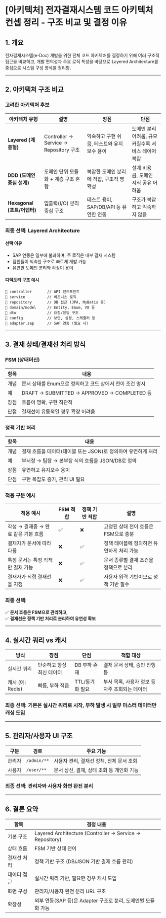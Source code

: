 # [아키텍처] 전자결재시스템 코드 아키텍처 컨셉 정리 - 구조 비교 및 결정 이유

## 1. 개요
전자결재시스템(e-Doc) 개발을 위한 전체 코드 아키텍처를 결정하기 위해 여러 구조적 접근을 비교하고, 개발 편의성과 주요 로직 특성을 바탕으로 Layered Architecture를 중심으로 시스템 구성 방식을 정리함.

---

## 2. 아키텍처 구조 비교

### 고려한 아키텍처 후보

| 아키텍처 유형                | 설명                                   | 장점                          | 단점                             |
| ---------------------- | ------------------------------------ | --------------------------- | ------------------------------ |
| **Layered (계층형)**      | Controller → Service → Repository 구조 | 익숙하고 구현 쉬움, 테스트와 유지보수 용이    | 도메인 분리 어려움, 규모 커질수록 서비스 레이어 복잡 |
| **DDD (도메인 중심 설계)**    | 도메인 단위 모듈화 + 계층 구조 혼합                | 복잡한 도메인 분리에 적합, 구조적 명확성     | 설계 비용 큼, 도메인 지식 공유 어려움         |
| **Hexagonal (포트/어댑터)** | 입출력(I/O) 분리 중심 구조                    | 테스트 용이, SAP/DB/API 등 유연한 연동 | 구조가 복잡하고 익숙하지 않음               |

### 최종 선택: **Layered Architecture**

#### 선택 이유
- SAP 연동은 일부에 불과하며, 주 로직은 내부 결재 시스템
- 팀원들이 익숙한 구조로 빠르게 개발 가능
- 유연한 도메인 분리와 확장이 용이

#### 디렉토리 구조 예시

```
📁 controller       // API 엔드포인트
📁 service          // 비즈니스 로직
📁 repository       // DB 접근 (JPA, MyBatis 등)
📁 domain/model     // Entity, Enum, VO 등
📁 dto              // 요청/응답 구조
📁 config           // 보안, 설정, 스케줄러 등
📁 adapter.sap      // SAP 연동 (필요 시)
```

---

## 3. 결재 상태/결재선 처리 방식

### FSM (상태머신)

| 항목 | 내용 |
|------|------|
| 개념 | 문서 상태를 Enum으로 정의하고 코드 상에서 전이 조건 명시 |
| 예 | DRAFT → SUBMITTED → APPROVED → COMPLETED 등 |
| 장점 | 흐름이 명확, 구현 직관적 |
| 단점 | 결재선이 유동적일 경우 확장 어려움 |

### 정책 기반 처리

| 항목 | 내용 |
|------|------|
| 개념 | 결재 흐름을 데이터(테이블 또는 JSON)로 정의하여 유연하게 처리 |
| 예 | 부서장 → 팀장 → 본부장 식의 흐름을 JSON/DB로 정의 |
| 장점 | 유연하고 유지보수 용이 |
| 단점 | 구현 복잡도 증가, 관리 UI 필요 |

### 적용 구분 예시

| 적용 예시 | FSM 적합 | 정책 기반 적합 | 설명 |
|-----------|----------|----------------|------|
| 작성 → 결재중 → 완료 같은 기본 흐름 | ✅ | ❌ | 고정된 상태 전이 흐름은 FSM으로 충분 |
| 결재자가 문서에 따라 다름 | ❌ | ✅ | 정책 테이블에 정의하면 유연하게 처리 가능 |
| 특정 문서는 특정 직책만 결재 가능 | ❌ | ✅ | 문서 종류별 결재 조건을 정책으로 분리 |
| 결재자가 직접 결재선을 지정 | ❌ | ✅ | 사용자 입력 기반이므로 정책 기반 필수 |

### 최종 선택:  
✅ **문서 흐름은 FSM으로 관리하고**,  
✅ **결재선은 정책 기반 처리로 분리하여 유연성 확보**

---

## 4. 실시간 쿼리 vs 캐시

| 방식 | 장점 | 단점 | 적합 대상 |
|------|------|------|-----------|
| 실시간 쿼리 | 단순하고 항상 최신 데이터 | DB 부하 존재 | 결재 문서 상태, 승인 진행 등 |
| 캐시 (예: Redis) | 빠름, 부하 적음 | TTL/동기화 필요 | 부서 목록, 사용자 정보 등 자주 조회되는 데이터 |

### 최종 선택: **기본은 실시간 쿼리로 시작, 부하 발생 시 일부 마스터 데이터만 캐싱 도입**

---

## 5. 관리자/사용자 UI 구조

| 구분 | 경로 | 주요 기능 |
|------|------|-----------|
| 관리자 | `/admin/**` | 사용자 관리, 결재선 정책, 전체 문서 조회 |
| 사용자 | `/user/**` | 문서 상신, 결재, 상태 조회 등 개인화 기능 |

### 최종 선택: **관리자와 사용자 화면 완전 분리**

---

## 6. 결론 요약

| 항목 | 결정 내용 |
|------|-----------|
| 기본 구조 | Layered Architecture (Controller → Service → Repository) |
| 상태 흐름 | FSM 기반 상태 전이 |
| 결재선 처리 | 정책 기반 구조 (DB/JSON 기반 결재 흐름 관리) |
| 데이터 접근 | 실시간 쿼리 기반, 필요한 경우 캐시 도입 |
| 화면 구성 | 관리자/사용자 완전 분리 URL 구조 |
| 확장성 | 외부 연동(SAP 등)은 Adapter 구조로 분리, 도메인별 모듈화 가능 |

